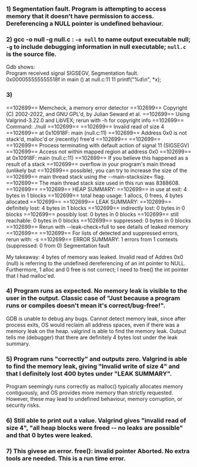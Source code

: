 ### 1) Segmentation fault. Program is attempting to access memory that it doesn't have permission to access. Dereferencing a NULL pointer is undefined behaviour.

### 2) gcc -o null -g null.c : `-o null` to name output executable null; `-g` to include debugging information in null executable; `null.c` is the source file.   
Gdb shows:    
Program received signal SIGSEGV, Segmentation fault.
0x000055555555518f in main () at null.c:11
11      printf("%d\n", *x);

### 3) 
==102699== Memcheck, a memory error detector
==102699== Copyright (C) 2002-2022, and GNU GPL'd, by Julian Seward et al.
==102699== Using Valgrind-3.22.0 and LibVEX; rerun with -h for copyright info
==102699== Command: ./null
==102699== 
==102699== Invalid read of size 4
==102699==    at 0x10918F: main (null.c:11)
==102699==  Address 0x0 is not stack'd, malloc'd or (recently) free'd
==102699== 
==102699== 
==102699== Process terminating with default action of signal 11 (SIGSEGV)
==102699==  Access not within mapped region at address 0x0
==102699==    at 0x10918F: main (null.c:11)
==102699==  If you believe this happened as a result of a stack
==102699==  overflow in your program's main thread (unlikely but
==102699==  possible), you can try to increase the size of the
==102699==  main thread stack using the --main-stacksize= flag.
==102699==  The main thread stack size used in this run was 8388608.
==102699== 
==102699== HEAP SUMMARY:
==102699==     in use at exit: 4 bytes in 1 blocks
==102699==   total heap usage: 1 allocs, 0 frees, 4 bytes allocated
==102699== 
==102699== LEAK SUMMARY:
==102699==    definitely lost: 4 bytes in 1 blocks
==102699==    indirectly lost: 0 bytes in 0 blocks
==102699==      possibly lost: 0 bytes in 0 blocks
==102699==    still reachable: 0 bytes in 0 blocks
==102699==         suppressed: 0 bytes in 0 blocks
==102699== Rerun with --leak-check=full to see details of leaked memory
==102699== 
==102699== For lists of detected and suppressed errors, rerun with: -s
==102699== ERROR SUMMARY: 1 errors from 1 contexts (suppressed: 0 from 0)
Segmentation fault

My takeaway: 4 bytes of memory was leaked. Invalid read of Addres 0x0 (null) is referring to the undefined dereferencing of an int pointer to NULL. Furthermore, 1 alloc and 0 free is not correct; I need to free() the int pointer that I had malloc'ed.

### 4) Program runs as expected. No memory leak is visible to the user in the output. Classic case of "Just because a program runs or compiles doesn't mean it's correct/bug-free!".  
GDB is unable to debug any bugs. Cannot detect memory leak, since after process exits, OS would reclaim all address spaces, even if there was a memory leak on the heap.
valgrind is able to find the memory leak. Output tells me (debugger) that there are definitely 4 bytes lost under the leak summary.

### 5) Program runs "correctly" and outputs zero. Valgrind is able to find the memory leak, giving "Invalid write of size 4" and that I definitely lost 400 bytes under "LEAK SUMMARY".  

Program seemingly runs correctly as malloc() typically allocates memory contiguously, and OS provides more memory than strictly requested. However, these may lead to undefined behaviour, memory corruption, or security risks.

### 6) Still able to print out a value. Valgrind gives "invalid read of size 4", "all heap blocks were freed -- no leaks are possible" and that 0 bytes were leaked.


### 7) This givese an error. free(): invalid pointer Aborted. No extra tools are needed. This is a run time error.

